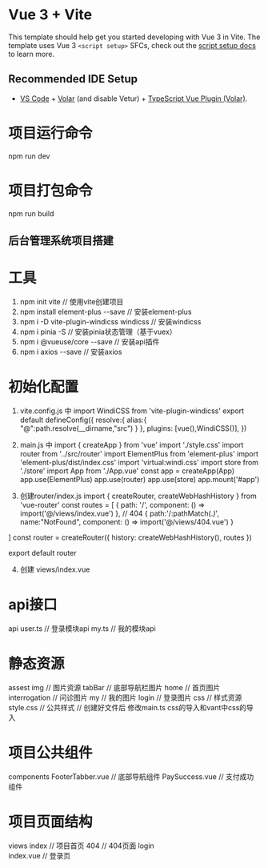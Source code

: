 # Vue 3 + Vite

This template should help get you started developing with Vue 3 in Vite. The template uses Vue 3 `<script setup>` SFCs, check out the [script setup docs](https://v3.vuejs.org/api/sfc-script-setup.html#sfc-script-setup) to learn more.

## Recommended IDE Setup

- [VS Code](https://code.visualstudio.com/) + [Volar](https://marketplace.visualstudio.com/items?itemName=Vue.volar) (and disable Vetur) + [TypeScript Vue Plugin (Volar)](https://marketplace.visualstudio.com/items?itemName=Vue.vscode-typescript-vue-plugin).

# 项目运行命令
npm run dev

# 项目打包命令
npm run build

## 后台管理系统项目搭建

# 工具
1. npm init vite                                                // 使用vite创建项目
2. npm install element-plus --save                              // 安装element-plus
3. npm i -D vite-plugin-windicss windicss                       // 安装windicss
4. npm i pinia -S                                               // 安装pinia状态管理（基于vuex）
5. npm i @vueuse/core --save                                    // 安装api插件
6. npm i axios --save                                           // 安装axios

# 初始化配置
1. vite.config.js  中
    import WindiCSS from 'vite-plugin-windicss'
    export default defineConfig({
        resolve:{
            alias:{
            "@":path.resolve(__dirname,"src")
        }
    },
    plugins: [vue(),WindiCSS()],
    })

2. main.js 中
import { createApp } from 'vue'
import './style.css'
import router from '../src/router'
import ElementPlus from 'element-plus'
import 'element-plus/dist/index.css'
import 'virtual:windi.css'
import store from './store'
import App from './App.vue'
const app = createApp(App)
app.use(ElementPlus)
app.use(router)
app.use(store)
app.mount('#app')

3. 创建router/index.js
import { createRouter, createWebHashHistory } from 'vue-router'
const routes = [
    {
    path: '/',
    component: () => import('@/views/index.vue')
 },
 // 404
 {
    path:'/:pathMatch(.*)*',
    name:"NotFound",
    component: () => import('@/views/404.vue')
 }

]
const router = createRouter({
    history: createWebHashHistory(),
    routes
})


export default router

4. 创建 views/index.vue


# api接口 
api
   user.ts                                      // 登录模块api
   my.ts                                        // 我的模块api

# 静态资源
assest
   img                                          // 图片资源
      tabBar                                    // 底部导航栏图片
      home                                      // 首页图片
      interrogation                             // 问诊图片
      my                                        // 我的图片
      login                                     // 登录图片
   css                                          // 样式资源
      style.css                                 // 公共样式
// 创建好文件后 修改main.ts css的导入和vant中css的导入   

# 项目公共组件
components
    FooterTabber.vue                            // 底部导航组件
    PaySuccess.vue                              // 支付成功组件


# 项目页面结构
views
    index                                           // 项目首页
    404                                             // 404页面
    login    
        index.vue                                   // 登录页


